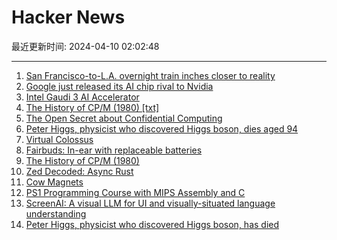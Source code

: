 # Hacker News

最近更新时间: 2024-04-10 02:02:48

--- 
1. [San Francisco-to-L.A. overnight train inches closer to reality](https://ktla.com/news/california/san-francisco-to-l-a-overnight-train-inches-closer-to-reality/) 
2. [Google just released its AI chip rival to Nvidia](https://qz.com/google-ai-chip-nvidia-axion-arm-microsoft-1851397201) 
3. [Intel Gaudi 3 AI Accelerator](https://www.intel.com/content/www/us/en/newsroom/news/vision-2024-gaudi-3-ai-accelerator.html) 
4. [The History of CP/M (1980) [txt]](https://www.retrotechnology.com/dri/CPM_history_kildall.txt) 
5. [The Open Secret about Confidential Computing](https://stiankri.substack.com/p/the-open-secret-about-confidential) 
6. [Peter Higgs, physicist who discovered Higgs boson, dies aged 94](https://www.theguardian.com/science/2024/apr/09/peter-higgs-physicist-who-discovered-higgs-boson-dies-aged-94) 
7. [Virtual Colossus](https://www.virtualcolossus.co.uk/colossus3d/) 
8. [Fairbuds: In-ear with replaceable batteries](https://shop.fairphone.com/fairbuds) 
9. [The History of CP/M (1980)](https://www.retrotechnology.com/dri/CPM_history_kildall.txt) 
10. [Zed Decoded: Async Rust](https://zed.dev/blog/zed-decoded-async-rust) 
11. [Cow Magnets](https://www.stanfordmagnets.com/cow-magnets.html) 
12. [PS1 Programming Course with MIPS Assembly and C](https://pikuma.com/courses/ps1-programming-mips-assembly-language) 
13. [ScreenAI: A visual LLM for UI and visually-situated language understanding](https://research.google/blog/screenai-a-visual-language-model-for-ui-and-visually-situated-language-understanding/) 
14. [Peter Higgs, physicist who discovered Higgs boson, has died](https://www.theguardian.com/science/2024/apr/09/peter-higgs-physicist-who-discovered-higgs-boson-dies-aged-94) 
